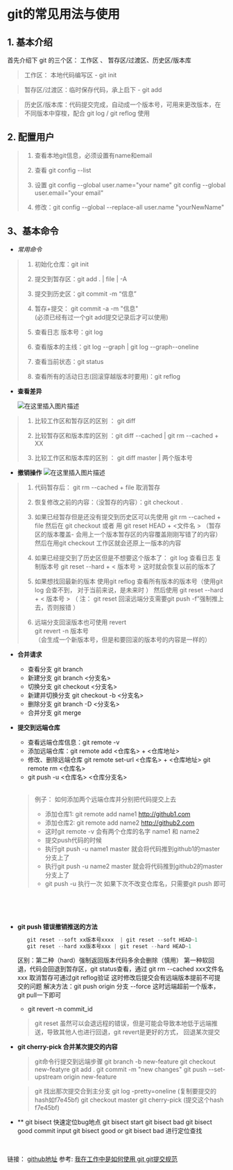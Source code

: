 


# git的常见用法与使用

## 1. 基本介绍
首先介绍下 git 的三个区： 工作区 、 暂存区/过渡区、历史区/版本库
> 工作区： 本地代码编写区   - git init

> 暂存区/过渡区：临时保存代码，承上启下  - git add 

> 历史区/版本库：代码提交完成，自动成一个版本号，可用来更改版本，在不同版本中穿梭，配合 git log / git reflog 使用


## 2. 配置用户

> 1. 查看本地git信息，必须设置有name和email
>
> 2. 查看  git config --list
>
> 3. 设置  git config --global user.name="your 
name"
       git config --global user.email="your email" 
>       
> 4. 修改：git config --global --replace-all user.name "yourNewName"

  

## 3、基本命令
  
   - *常用命令*

 >  1. 初始化仓库：git init
 >
 >  2. 提交到暂存区：git add . | file | -A
 >
 >  3. 提交到历史区：git commit -m “信息”
 >
 >  4. 暂存+提交： git commit -a -m "信息"  
   (必须已经有过一个git add提交记录后才可以使用)
 >
 >  5. 查看日志 版本号：git log
 >
 >  6. 查看版本的主线：git log --graph | git log --graph--oneline
 >
 >  7. 查看当前状态：git status
 >
 > 8.  查看所有的活动日志(回滚穿越版本时要用)：git reflog 


- **查看差异**

  ![在这里插入图片描述](https://img-blog.csdnimg.cn/20190704192838863.jpeg?x-oss-process=image/watermark,type_ZmFuZ3poZW5naGVpdGk,shadow_10,text_aHR0cHM6Ly9ibG9nLmNzZG4ubmV0L3dlaXhpbl80NDE2MDM4NQ==,size_16,color_FFFFFF,t_70)

 > 1. 比较工作区和暂存区的区别  ： git diff 
 >  
 > 2. 比较暂存区和版本库的区别 ：git diff --cached | git rm --cached + XX
 >
 > 3. 比较工作区和版本库的区别 ： git diff master | 两个版本号

- **撤销操作**
  ![在这里插入图片描述](https://img-blog.csdnimg.cn/20190704192852356.jpeg?x-oss-process=image/watermark,type_ZmFuZ3poZW5naGVpdGk,shadow_10,text_aHR0cHM6Ly9ibG9nLmNzZG4ubmV0L3dlaXhpbl80NDE2MDM4NQ==,size_16,color_FFFFFF,t_70)
 >  1. 代码暂存后： git rm --cached + file 取消暂存  
 >
 >  2. 恢复修改之前的内容：（没暂存的内容）：git checkout  .
 >  
 > 3.  如果已经暂存但是还没有提交到历史区可以先使用 git rm --cached + file 然后在 git checkout 或者 用
     git reset HEAD + <文件名 > （暂存区的版本覆盖- 会用上一个版本暂存区的内容覆盖刚刚写错了的内容）
     然后在用git checkout 工作区就会还原上一版本的内容
 >
 > 4.  如果已经提交到了历史区但是不想要这个版本了：
       git log 查看日志 复制版本号
       git reset --hard + < 版本号 >
       这时就会恢复以前的版本了
 >
 > 
 >5.  如果想找回最新的版本
      使用git reflog   查看所有版本的版本号（使用git log 会查不到， 对于当前来说，是未来时 ）
      然后使用 git reset --hard + < 版本号 >
      （ 注： git reset 回滚远端分支需要git push -f”强制推上去，否则报错 ）
 >
 >6.  远端分支回滚版本也可使用 revert  
 >    git revert -n 版本号  
   （会生成一个新版本号，但是和要回滚的版本号的内容是一样的）
 >

- **合并请求**

   - 查看分支 git branch  
   - 新建分支  git branch <分支名>
   - 切换分支  git checkout <分支名> 
   - 新建并切换分支  git checkout -b <分支名>
   - 删除分支 git branch -D <分支名>
   - 合并分支 git merge 

- **提交到远端仓库**

   -  查看远端仓库信息：git remote -v
   - 添加远端仓库：git remote add <仓库名> + <仓库地址>
   -  修改、删除远端仓库
         git remote set-url <仓库名> + <仓库地址> 
          git remote rm  <仓库名>
   - git push -u <仓库名> <仓库分支名> 
   <br/>
      
   > 例子： 如何添加两个远端仓库并分别把代码提交上去
   > - 添加仓库1: git remote add name1 http://github1.com
   > - 添加仓库2: git remote add name2 http://github2.com
   > - 这时git remote -v  会有两个仓库的名字 name1 和 name2
   > - 提交push代码的时候
   > - 执行git push -u name1 master  就会将代码推到github1的master分支上了
   > - 执行git push -u name2 master  就会将代码推到github2的master分支上了
   > - git push -u 执行一次 如果下次不改变仓库名，只需要git push 即可
<br/>
<br/>
<br/>

- **git push 错误撤销推送的方法**
    ```js
	   git reset --soft xx版本号xxxx  | git reset --soft HEAD~1 
	   git reset --hard xx版本号xxx | git reset --hard HEAD~1  
    ```
    区别：第二种（hard）强制返回版本代码多余会删除（慎用）
               第一种软回退，代码会回退到暂存区，git status查看，通过
               git rm --cached xxx文件名xxx 取消暂存可通过git reflog验证
               这时修改后提交会有远端版本提前不可提交的问题
               解决方法：git push origin 分支 --force 
               这时远端超前一个版本，git pull一下即可
              
   - git revert -n commit_id
  > git reset 虽然可以会退远程的错误，但是可能会导致本地低于远端推送，导致其他人也进行回退，git revert是更好的方式， 回退某次提交



- **git cherry-pick  合并某次提交的内容**
	> git命令行提交到远端步骤
	git branch -b new-feature
	git checkout new-featyre
	git add .
	git commit -m "new changes"
	git push --set-upstream origin new-feature
	
	
	> git 找出那次提交合到主分支
	git log -pretty=oneline (复制要提交的hash如f7e45bf)
	git checkout master 
	git cherry-pick (提交这个hash f7e45bf)


- ** git bisect 快速定位bug地点
git bisect start
git bisect bad
git bisect good commit
input git bisect good or git bisect bad  进行定位查找

<br/>

链接： [github地址](https://github.com/s2265681/git/tree/master)
参考: [我在工作中是如何使用 git ](https://juejin.cn/post/6974184935804534815)
[git提交规范](https://www.jianshu.com/p/201bd81e7dc9?utm_source=oschina-app)


